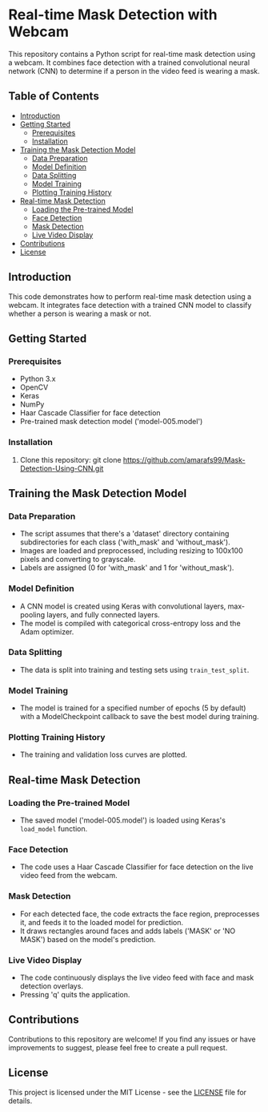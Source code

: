 # Real-time Mask Detection with Webcam

This repository contains a Python script for real-time mask detection using a webcam. It combines face detection with a trained convolutional neural network (CNN) to determine if a person in the video feed is wearing a mask.

## Table of Contents

- [Introduction](#introduction)
- [Getting Started](#getting-started)
  - [Prerequisites](#prerequisites)
  - [Installation](#installation)
- [Training the Mask Detection Model](#training-the-mask-detection-model)
  - [Data Preparation](#data-preparation)
  - [Model Definition](#model-definition)
  - [Data Splitting](#data-splitting)
  - [Model Training](#model-training)
  - [Plotting Training History](#plotting-training-history)
- [Real-time Mask Detection](#real-time-mask-detection)
  - [Loading the Pre-trained Model](#loading-the-pre-trained-model)
  - [Face Detection](#face-detection)
  - [Mask Detection](#mask-detection)
  - [Live Video Display](#live-video-display)
- [Contributions](#contributions)
- [License](#license)

## Introduction

This code demonstrates how to perform real-time mask detection using a webcam. It integrates face detection with a trained CNN model to classify whether a person is wearing a mask or not.

## Getting Started

### Prerequisites

- Python 3.x
- OpenCV
- Keras
- NumPy
- Haar Cascade Classifier for face detection
- Pre-trained mask detection model ('model-005.model')

### Installation

1. Clone this repository:
git clone https://github.com/amarafs99/Mask-Detection-Using-CNN.git


## Training the Mask Detection Model

### Data Preparation

- The script assumes that there's a 'dataset' directory containing subdirectories for each class ('with_mask' and 'without_mask').
- Images are loaded and preprocessed, including resizing to 100x100 pixels and converting to grayscale.
- Labels are assigned (0 for 'with_mask' and 1 for 'without_mask').

### Model Definition

- A CNN model is created using Keras with convolutional layers, max-pooling layers, and fully connected layers.
- The model is compiled with categorical cross-entropy loss and the Adam optimizer.

### Data Splitting

- The data is split into training and testing sets using `train_test_split`.

### Model Training

- The model is trained for a specified number of epochs (5 by default) with a ModelCheckpoint callback to save the best model during training.

### Plotting Training History

- The training and validation loss curves are plotted.

## Real-time Mask Detection

### Loading the Pre-trained Model

- The saved model ('model-005.model') is loaded using Keras's `load_model` function.

### Face Detection

- The code uses a Haar Cascade Classifier for face detection on the live video feed from the webcam.

### Mask Detection

- For each detected face, the code extracts the face region, preprocesses it, and feeds it to the loaded model for prediction.
- It draws rectangles around faces and adds labels ('MASK' or 'NO MASK') based on the model's prediction.

### Live Video Display

- The code continuously displays the live video feed with face and mask detection overlays.
- Pressing 'q' quits the application.

## Contributions

Contributions to this repository are welcome! If you find any issues or have improvements to suggest, please feel free to create a pull request.

## License

This project is licensed under the MIT License - see the [LICENSE](LICENSE) file for details.

